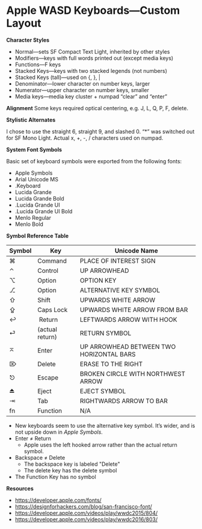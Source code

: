 # Apple WASD Keyboards—Custom Layout

**Character Styles**

* Normal—sets SF Compact Text Light, inherited by other styles
* Modifiers—keys with full words printed out (except media keys)
* Functions—F keys
* Stacked Keys—keys with two stacked legends (not numbers)
* Stacked Keys (tall)—used on {, }, |
* Denominator—lower character on number keys, larger
* Numerator—upper character on number keys, smaller
* Media keys—media key cluster + numpad “clear” and “enter”

**Alignment**
Some keys required optical centering, e.g. J, L, Q, P, F, delete.

**Stylistic Alternates**

I chose to use the straight 6, straight 9, and slashed 0.
“*” was switched out for SF Mono Light.
Actual x, +, -, / characters used on numpad.

**System Font Symbols**

Basic set of keyboard symbols were exported from the following fonts:

* Apple Symbols
* Arial Unicode MS
* .Keyboard
* Lucida Grande
* Lucida Grande Bold
* .Lucida Grande UI
* .Lucida Grande UI Bold
* Menlo Regular
* Menlo Bold

**Symbol Reference Table**

Symbol | Key | Unicode Name
------ | ---- | ---
⌘      | Command | PLACE OF INTEREST SIGN
⌃      | Control | UP ARROWHEAD
⌥      | Option | OPTION KEY
⎇      | Option |ALTERNATIVE KEY SYMBOL
⇧      | Shift | UPWARDS WHITE ARROW
⇪      | Caps Lock | UPWARDS WHITE ARROW FROM BAR
↩      |︎ Return | LEFTWARDS ARROW WITH HOOK
⏎      | (actual return) | RETURN SYMBOL
⌅      | Enter | UP ARROWHEAD BETWEEN TWO HORIZONTAL BARS
⌦      | Delete | ERASE TO THE RIGHT
⎋      | Escape | BROKEN CIRCLE WITH NORTHWEST ARROW
⏏      | Eject | EJECT SYMBOL
⇥      | Tab | RIGHTWARDS ARROW TO BAR
fn     | Function | N/A

* New keyboards seem to use the alternative key symbol. It’s wider, and is not upside down in *Apple Symbols*.
* Enter ≠ Return
	* Apple uses the left hooked arrow rather than the actual return symbol.
* Backspace ≠ Delete
	* The backspace key is labeled "Delete"
	* The delete key has the delete symbol
* The Function Key has no symbol

**Resources**

- https://developer.apple.com/fonts/
- https://designforhackers.com/blog/san-francisco-font/
- https://developer.apple.com/videos/play/wwdc2015/804/
- https://developer.apple.com/videos/play/wwdc2016/803/

